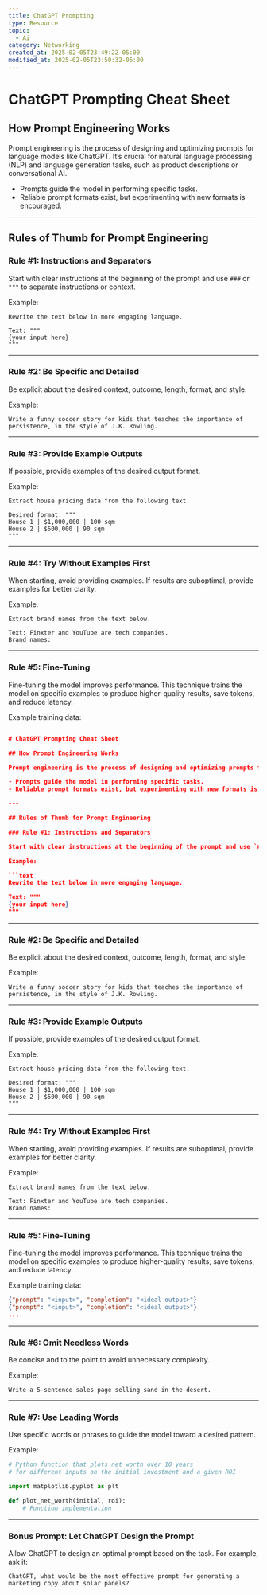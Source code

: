 ```yaml
---
title: ChatGPT Prompting
type: Resource
topic:
  - Ai
category: Networking
created_at: 2025-02-05T23:49:22-05:00
modified_at: 2025-02-05T23:50:32-05:00
---
```


# ChatGPT Prompting Cheat Sheet

## How Prompt Engineering Works

Prompt engineering is the process of designing and optimizing prompts for language models like ChatGPT. It’s crucial for natural language processing (NLP) and language generation tasks, such as product descriptions or conversational AI.

- Prompts guide the model in performing specific tasks.
- Reliable prompt formats exist, but experimenting with new formats is encouraged.

---

## Rules of Thumb for Prompt Engineering

### Rule #1: Instructions and Separators

Start with clear instructions at the beginning of the prompt and use `###` or `"""` to separate instructions or context.

Example:

```text
Rewrite the text below in more engaging language.

Text: """
{your input here}
"""
```

---

### Rule #2: Be Specific and Detailed

Be explicit about the desired context, outcome, length, format, and style.

Example:

```text
Write a funny soccer story for kids that teaches the importance of persistence, in the style of J.K. Rowling.
```

---

### Rule #3: Provide Example Outputs

If possible, provide examples of the desired output format.

Example:

```text
Extract house pricing data from the following text.

Desired format: """
House 1 | $1,000,000 | 100 sqm
House 2 | $500,000 | 90 sqm
"""
```

---

### Rule #4: Try Without Examples First

When starting, avoid providing examples. If results are suboptimal, provide examples for better clarity.

Example:

```text
Extract brand names from the text below.

Text: Finxter and YouTube are tech companies.
Brand names:
```

---

### Rule #5: Fine-Tuning

Fine-tuning the model improves performance. This technique trains the model on specific examples to produce higher-quality results, save tokens, and reduce latency.

Example training data:

```json

# ChatGPT Prompting Cheat Sheet

## How Prompt Engineering Works

Prompt engineering is the process of designing and optimizing prompts for language models like ChatGPT. It’s crucial for natural language processing (NLP) and language generation tasks, such as product descriptions or conversational AI.

- Prompts guide the model in performing specific tasks.
- Reliable prompt formats exist, but experimenting with new formats is encouraged.

---

## Rules of Thumb for Prompt Engineering

### Rule #1: Instructions and Separators

Start with clear instructions at the beginning of the prompt and use `###` or `"""` to separate instructions or context.

Example:

```text
Rewrite the text below in more engaging language.

Text: """
{your input here}
"""
```

---

### Rule #2: Be Specific and Detailed

Be explicit about the desired context, outcome, length, format, and style.

Example:

```text
Write a funny soccer story for kids that teaches the importance of persistence, in the style of J.K. Rowling.
```

---

### Rule #3: Provide Example Outputs

If possible, provide examples of the desired output format.

Example:

```text
Extract house pricing data from the following text.

Desired format: """
House 1 | $1,000,000 | 100 sqm
House 2 | $500,000 | 90 sqm
"""
```

---

### Rule #4: Try Without Examples First

When starting, avoid providing examples. If results are suboptimal, provide examples for better clarity.

Example:

```text
Extract brand names from the text below.

Text: Finxter and YouTube are tech companies.
Brand names:
```

---

### Rule #5: Fine-Tuning

Fine-tuning the model improves performance. This technique trains the model on specific examples to produce higher-quality results, save tokens, and reduce latency.

Example training data:

```json
{"prompt": "<input>", "completion": "<ideal output>"}
{"prompt": "<input>", "completion": "<ideal output>"}
...
```

---

### Rule #6: Omit Needless Words

Be concise and to the point to avoid unnecessary complexity.

Example:

```text
Write a 5-sentence sales page selling sand in the desert.
```

---

### Rule #7: Use Leading Words

Use specific words or phrases to guide the model toward a desired pattern.

Example:

```python
# Python function that plots net worth over 10 years
# for different inputs on the initial investment and a given ROI

import matplotlib.pyplot as plt

def plot_net_worth(initial, roi):
    # Function implementation
```

---

### Bonus Prompt: Let ChatGPT Design the Prompt

Allow ChatGPT to design an optimal prompt based on the task. For example, ask it:

```text
ChatGPT, what would be the most effective prompt for generating a marketing copy about solar panels?
```

